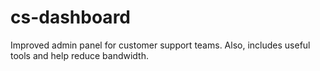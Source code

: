 # cs-dashboard
Improved admin panel for customer support teams. Also, includes useful tools and help reduce bandwidth.
